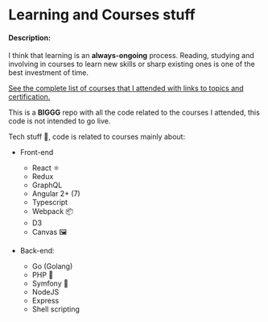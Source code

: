 # Learning and Courses stuff

#### Description:

I think that learning is an **always-ongoing** process. Reading, studying and involving in courses to learn new skills or sharp existing ones is one of the best investment of time.

[See the complete list of courses that I attended with links to topics and certification.](https://frarizzi.science/about/resume#courses)

This is a **BIGGG** repo with all the code related to the courses I attended, this code is not intended to go live.

Tech stuff 👾, code is related to courses mainly about:

- Front-end
    - React ⚛️
    - Redux
    - GraphQL
    - Angular 2+ (7)
    - Typescript
    - Webpack 📦
    - D3
    - Canvas 🖼

- Back-end:
    - Go (Golang)
    - PHP 🐘
    - Symfony 🎼
    - NodeJS
    - Express
    - Shell scripting